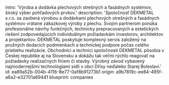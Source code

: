 intro: 'Výroba a dodávka plechových strešných a fasádnych systémov, široký výber pohľadových prvkov.'
description: 'Spoločnosť DEKMETAL s.r.o. sa zaoberá výrobou a dodávkami plechových strešných a fasádnych systémov vrátane zákazkovej výroby z plechu. Svojim partnerom ponúka profesionálne návrhy funkčných, technicky prepracovaných a estetických riešení zodpovedajúcich individuálnym požiadavkám investorov, architektov a projektantov. DEKMETAL poskytuje komplexný servis založený na pružných dodacích podmienkach a technickej podpore počas celého priebehu realizácie. Obchodníci a technici spoločnosti DEKMETAL pôsobia v Českej republike aj na Slovensku a dokážu tak veľmi rýchlo reagovať na požiadavky realizačných firiem či stavby. Výrobný závod vybavený najmodernejšími technológiami sídli v obci Dřísy neďaleko Starej Boleslavi.'
id: ea89a52b-004b-4116-8e77-0af8b91273b1
origin: a9b7819c-ee84-495f-a6a2-e32701a69441
blueprint: companies
